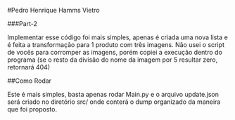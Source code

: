 #Pedro Henrique Hamms Vietro



###Part-2

Implementar esse código foi mais simples, apenas é criada uma nova lista e é feita a transformação para 1 produto com três imagens. Não usei o script de vocês para corromper as imagens, porém copiei a execução dentro do programa (se o resto da divisão do nome da imagem por 5 resultar zero, retornará 404)


##Como Rodar

Este é mais simples, basta apenas rodar Main.py e o arquivo update.json será criado no diretório src/ onde conterá o dump organizado da maneira que foi proposto.
